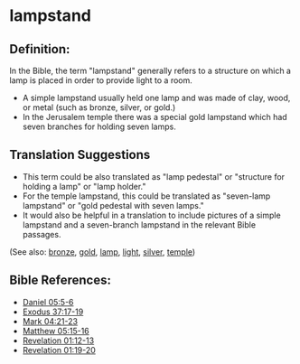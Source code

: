 # lampstand #

## Definition: ##

In the Bible, the term "lampstand" generally refers to a structure on which a lamp is placed in order to provide light to a room.

* A simple lampstand usually held one lamp and was made of clay, wood, or metal (such as bronze, silver, or gold.)
* In the Jerusalem temple there was a special gold lampstand which had seven branches for holding seven lamps.

## Translation Suggestions ##

* This term could be also translated as "lamp pedestal" or "structure for holding a lamp" or "lamp holder."
* For the temple lampstand, this could be translated as "seven-lamp lampstand" or "gold pedestal with seven lamps."
* It would also be helpful in a translation to include pictures of a simple lampstand and a seven-branch lampstand in the relevant Bible passages.

(See also: [bronze](../other/bronze.md), [gold](../other/gold.md), [lamp](../other/lamp.md), [light](../kt/light.md), [silver](../other/silver.md), [temple](../kt/temple.md))

## Bible References: ##

* [Daniel 05:5-6](en/tn/dan/help/05/05)
* [Exodus 37:17-19](en/tn/exo/help/37/17)
* [Mark 04:21-23](en/tn/mrk/help/04/21)
* [Matthew 05:15-16](en/tn/mat/help/05/15)
* [Revelation 01:12-13](en/tn/rev/help/01/12)
* [Revelation 01:19-20](en/tn/rev/help/01/19)